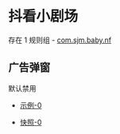 # 抖看小剧场

存在 1 规则组 - [com.sjm.baby.nf](/src/apps/com.sjm.baby.nf.ts)

## 广告弹窗

默认禁用

- [示例-0](https://m.gkd.li/110102406/f24f2e2c-79dc-446e-8abf-d35092910c57)

- [快照-0](https://i.gkd.li/import/14471924)
